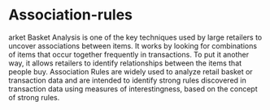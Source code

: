 # Association-rules
arket Basket Analysis is one of the key techniques used by large retailers to uncover associations between items. It works by looking for combinations of items that occur together frequently in transactions. To put it another way, it allows retailers to identify relationships between the items that people buy.  Association Rules are widely used to analyze retail basket or transaction data and are intended to identify strong rules discovered in transaction data using measures of interestingness, based on the concept of strong rules.
